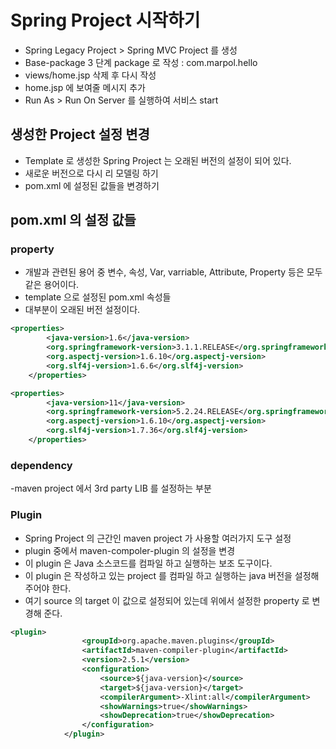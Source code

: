 # Spring Project 시작하기
- Spring Legacy Project > Spring MVC Project 를 생성
- Base-package 3 단계 package 로 작성 : com.marpol.hello
- views/home.jsp 삭제 후 다시 작성
- home.jsp 에 보여줄 메시지 추가
- Run As > Run On Server 를 실행하여 서비스 start

## 생성한 Project 설정 변경
- Template 로 생성한 Spring Project 는 오래된 버전의 설정이 되어 있다.
- 새로운 버전으로 다시 리 모델링 하기
- pom.xml 에 설정된 값들을 변경하기

## pom.xml 의 설정 값들
### property
- 개발과 관련된 용어 중 변수, 속성, Var, varriable, Attribute, Property 등은 모두 같은 용어이다.
- template 으로 설정된 pom.xml 속성들
- 대부분이 오래된 버전 설정이다.
```xml
<properties>
		<java-version>1.6</java-version>
		<org.springframework-version>3.1.1.RELEASE</org.springframework-version>
		<org.aspectj-version>1.6.10</org.aspectj-version>
		<org.slf4j-version>1.6.6</org.slf4j-version>
	</properties>
```

```xml
<properties>
		<java-version>11</java-version>
		<org.springframework-version>5.2.24.RELEASE</org.springframework-version>
		<org.aspectj-version>1.6.10</org.aspectj-version>
		<org.slf4j-version>1.7.36</org.slf4j-version>
	</properties>
```

### dependency
-maven project 에서 3rd party LIB 를 설정하는 부분

### Plugin
- Spring Project 의 근간인 maven project 가 사용할 여러가지 도구 설정
- plugin 중에서 maven-compoler-plugin 의 설정을 변경
- 이 plugin 은 Java 소스코드를 컴파일 하고 실행하는 보조 도구이다.
- 이 plugin 은 작성하고 있는 	project 를 컴파일 하고 실행하는 java 버전을 설정해 주어야 한다.
- 여기 source 의 target 이 값으로 설정되어 있는데 위에서 설정한 property 로 변경해 준다.

```xml
<plugin>
                <groupId>org.apache.maven.plugins</groupId>
                <artifactId>maven-compiler-plugin</artifactId>
                <version>2.5.1</version>
                <configuration>
                    <source>${java-version}</source>
                    <target>${java-version}</target>
                    <compilerArgument>-Xlint:all</compilerArgument>
                    <showWarnings>true</showWarnings>
                    <showDeprecation>true</showDeprecation>
                </configuration>
            </plugin>
```
